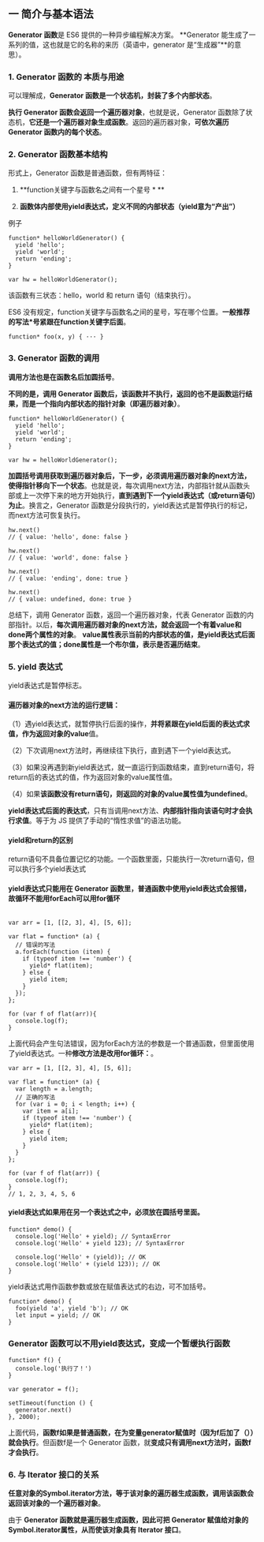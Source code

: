 ## 一 简介与基本语法
**Generator 函数**是 ES6 提供的一种异步编程解决方案。
**Generator 能生成了一系列的值，这也就是它的名称的来历（英语中，generator 是“生成器”**的意思）。

### 1. Generator 函数的 本质与用途
可以理解成，**Generator 函数是一个状态机，封装了多个内部状态**。

**执行 Generator 函数会返回一个遍历器对象**，也就是说，Generator 函数除了状态机，**它还是一个遍历器对象生成函数**。返回的遍历器对象，**可依次遍历 Generator 函数内的每个状态**。


### 2. Generator 函数基本结构

形式上，Generator 函数是普通函数，但有两特征：

1. **function关键字与函数名之间有一个星号 * **

2. **函数体内部使用yield表达式，定义不同的内部状态（yield意为“产出”）**

例子


```
function* helloWorldGenerator() {
  yield 'hello';
  yield 'world';
  return 'ending';
}

var hw = helloWorldGenerator();
```
该函数有三状态：hello，world 和 return 语句（结束执行）。

ES6 没有规定，function关键字与函数名之间的星号，写在哪个位置。**一般推荐的写法*号紧跟在function关键字后面**。

```
function* foo(x, y) { ··· }
```

### 3. Generator 函数的调用

**调用方法也是在函数名后加圆括号**。

**不同的是，调用 Generator 函数后，该函数并不执行，返回的也不是函数运行结果，而是一个指向内部状态的指针对象（即遍历器对象）**。



```
function* helloWorldGenerator() {
  yield 'hello';
  yield 'world';
  return 'ending';
}

var hw = helloWorldGenerator();
```


**加圆括号调用获取到遍历器对象后，下一步，必须调用遍历器对象的next方法，使得指针移向下一个状态**。也就是说，每次调用next方法，内部指针就从函数头部或上一次停下来的地方开始执行，**直到遇到下一个yield表达式（或return语句）为止**。换言之，Generator 函数是分段执行的，yield表达式是暂停执行的标记，而next方法可恢复执行。



```
hw.next()
// { value: 'hello', done: false }

hw.next()
// { value: 'world', done: false }

hw.next()
// { value: 'ending', done: true }

hw.next()
// { value: undefined, done: true }
```

总结下，调用 Generator 函数，返回一个遍历器对象，代表 Generator 函数的内部指针。以后，**每次调用遍历器对象的next方法，就会返回一个有着value和done两个属性的对象**。
**value属性表示当前的内部状态的值，是yield表达式后面那个表达式的值；done属性是一个布尔值，表示是否遍历结束**。


### 5. yield 表达式

yield表达式是暂停标志。

#### 遍历器对象的next方法的运行逻辑：

（1）遇yield表达式，就暂停执行后面的操作，**并将紧跟在yield后面的表达式求值，作为返回对象的value**值。

（2）下次调用next方法时，再继续往下执行，直到遇下一个yield表达式。

（3）如果没再遇到新yield表达式，就一直运行到函数结束，直到return语句，将return后的表达式的值，作为返回对象的value属性值。

（4）如果**该函数没有return语句，则返回的对象的value属性值为undefined**。

**yield表达式后面的表达式**，只有当调用next方法、**内部指针指向该语句时才会执行求值**。等于为 JS 提供了手动的“惰性求值”的语法功能。

#### yield和return的区别
return语句不具备位置记忆的功能。一个函数里面，只能执行一次return语句，但可以执行多个yield表达式

#### yield表达式只能用在 Generator 函数里，普通函数中使用yield表达式会报错，故循环不能用forEach可以用for循环

```

var arr = [1, [[2, 3], 4], [5, 6]];

var flat = function* (a) {
  // 错误的写法
  a.forEach(function (item) {
    if (typeof item !== 'number') {
      yield* flat(item);
    } else {
      yield item;
    }
  });
};

for (var f of flat(arr)){
  console.log(f);
}
```

上面代码会产生句法错误，因为forEach方法的参数是一个普通函数，但里面使用了yield表达式。一种**修改方法是改用for循环：**。



```
var arr = [1, [[2, 3], 4], [5, 6]];

var flat = function* (a) {
  var length = a.length;
  // 正确的写法
  for (var i = 0; i < length; i++) {
    var item = a[i];
    if (typeof item !== 'number') {
      yield* flat(item);
    } else {
      yield item;
    }
  }
};

for (var f of flat(arr)) {
  console.log(f);
}
// 1, 2, 3, 4, 5, 6
```



#### yield表达式如果用在另一个表达式之中，必须放在圆括号里面。



```
function* demo() {
  console.log('Hello' + yield); // SyntaxError
  console.log('Hello' + yield 123); // SyntaxError

  console.log('Hello' + (yield)); // OK
  console.log('Hello' + (yield 123)); // OK
}
```

yield表达式用作函数参数或放在赋值表达式的右边，可不加括号。



```
function* demo() {
  foo(yield 'a', yield 'b'); // OK
  let input = yield; // OK
}
```




### Generator 函数可以不用yield表达式，变成一个暂缓执行函数

```
function* f() {
  console.log('执行了！')
}

var generator = f();

setTimeout(function () {
  generator.next()
}, 2000);
```



上面代码，**函数f如果是普通函数，在为变量generator赋值时（因为f后加了（））就会执行**。但函数f是一个 Generator 函数，就**变成只有调用next方法时，函数f才会执行**。



### 6. 与 Iterator 接口的关系

**任意对象的Symbol.iterator方法，等于该对象的遍历器生成函数，调用该函数会返回该对象的一个遍历器对象**。

由于 **Generator 函数就是遍历器生成函数，因此可把 Generator 赋值给对象的Symbol.iterator属性，从而使该对象具有 Iterator 接口**。








